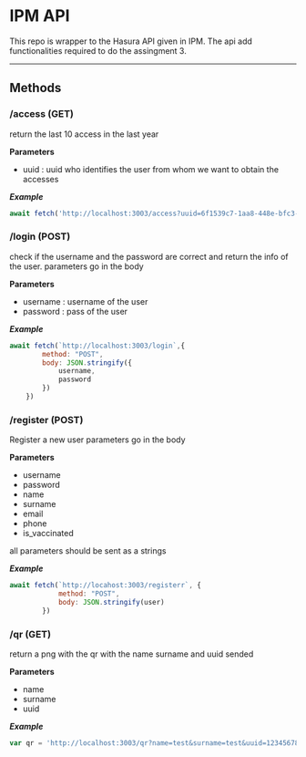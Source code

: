 # IPM API

This repo is wrapper to the Hasura API given in IPM.
The api add functionalities required to do the assingment 3.

---

## Methods

### /access (GET)

return the last 10 access in the last year

**Parameters**

- uuid : uuid who identifies the user from whom we want to obtain the accesses

***Example***

```jsx
await fetch('http://localhost:3003/access?uuid=6f1539c7-1aa8-448e-bfc3-ce9775477589')
```

### /login (POST)

check if the username and the password are correct and return the info of the user.
parameters go in the body 

**Parameters**

- username : username of the user
- password : pass of the user

***Example***

```jsx
await fetch(`http://localhost:3003/login`,{
		method: "POST",
		body: JSON.stringify({
			username,
			password
		})
	})
```

### /register (POST)

Register a new user parameters go in the body

**Parameters**

- username
- password
- name
- surname
- email
- phone
- is_vaccinated

all parameters should be sent as a strings

***Example***

```jsx
await fetch(`http://locahost:3003/registerr`, {
			method: "POST",
			body: JSON.stringify(user)
		})
```

### /qr (GET)

return a png with the qr with the name surname and uuid sended

**Parameters**

- name
- surname
- uuid

***Example***

```jsx
var qr = 'http://localhost:3003/qr?name=test&surname=test&uuid=1234567890'
```
